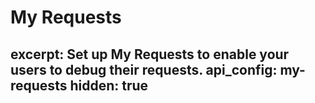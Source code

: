# My Requests
excerpt: Set up My Requests to enable your users to debug their requests.
api_config: my-requests
hidden: true
---
